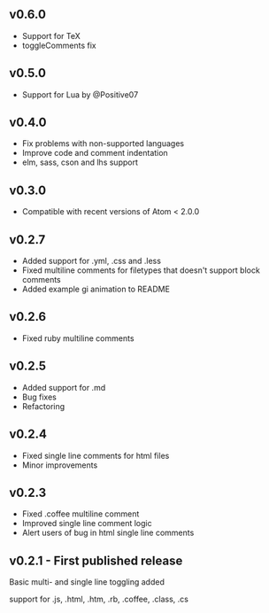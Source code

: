 ## v0.6.0

* Support for TeX
* toggleComments fix

## v0.5.0

* Support for Lua by @Positive07

## v0.4.0

* Fix problems with non-supported languages
* Improve code and comment indentation
* elm, sass, cson and lhs support

## v0.3.0
* Compatible with recent versions of Atom < 2.0.0

## v0.2.7
* Added support for .yml, .css and .less
* Fixed multiline comments for filetypes that doesn't support block comments
* Added example gi animation to README

## v0.2.6
* Fixed ruby multiline comments

## v0.2.5
* Added support for .md
* Bug fixes
* Refactoring

## v0.2.4
* Fixed single line comments for html files
* Minor improvements

## v0.2.3
* Fixed .coffee multiline comment
* Improved single line comment logic
* Alert users of bug in html single line comments

## v0.2.1 - First published release
Basic multi- and single line toggling added

support for .js, .html, .htm, .rb, .coffee, .class, .cs
